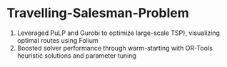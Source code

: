 # Travelling-Salesman-Problem

1. Leveraged PuLP and Gurobi to optimize large-scale TSP), visualizing optimal routes using Folium
2.  Boosted solver performance through warm-starting with OR-Tools heuristic solutions and parameter tuning
   
